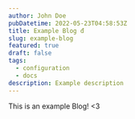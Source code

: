 ```yaml
---
author: John Doe
pubDatetime: 2022-05-23T04:58:53Z
title: Example Blog đ
slug: example-blog
featured: true
draft: false
tags:
  - configuration
  - docs
description: Example description
---
```


This is an example Blog! <3
